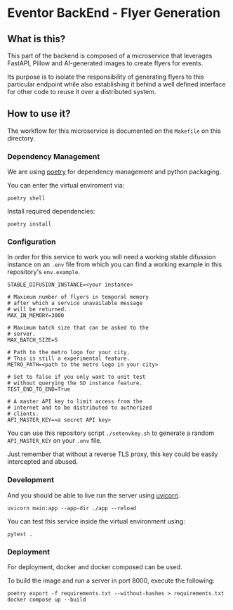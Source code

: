 # Eventor BackEnd - Flyer Generation

## What is this?

This part of the backend is composed of a microservice that leverages FastAPI, Pillow and AI-generated images to create flyers for events.

Its purpose is to isolate the responsibility of generating flyers to this particular endpoint while also establishing it behind a well defined interface for other code to reuse it over a distributed system.

## How to use it?

The workflow for this microservice is documented on the `Makefile` on this directory.

### Dependency Management
We are using [poetry](https://python-poetry.org/) for dependency management and python packaging.

You can enter the virtual enviroment via:
```
poetry shell
```

Install required dependencies:
```
poetry install
```

### Configuration

In order for this service to work you will need a working stable difussion instance on an `.env` file from which you can find a working example in this repository's `env.example`.

```
STABLE_DIFUSION_INSTANCE=<your instance>

# Maximum number of flyers in temporal memory
# after which a service unavailable message
# will be returned.
MAX_IN_MEMORY=3000 

# Maximum batch size that can be asked to the
# server.
MAX_BATCH_SIZE=5

# Path to the metro logo for your city.
# This is still a experimental feature.
METRO_PATH=<path to the metro logo in your city>

# Set to false if you only want to unit test
# without querying the SD instance feature.
TEST_END_TO_END=True

# A master API key to limit access from the
# internet and to be distributed to authorized
# clients.
API_MASTER_KEY=<a secret API key>
```

You can use this repository script `./setenvkey.sh` to generate a random `API_MASTER_KEY` on your `.env` file.

Just remember that without a reverse TLS proxy, this key could be easily intercepted and abused.

### Development

And you should be able to live run the server using [uvicorn](https://www.uvicorn.org/).
```
uvicorn main:app --app-dir ./app --reload
```

You can test this service inside the virtual environment using:
```
pytest .
```

### Deployment

For deployment, docker and docker composed can be used.

To build the image and run a server in port 8000, execute the following:
```
poetry export -f requirements.txt --without-hashes > requirements.txt
docker compose up --build
```
